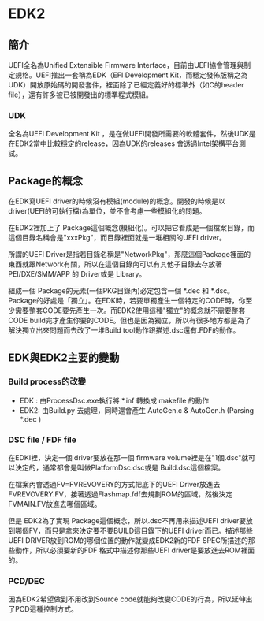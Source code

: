 # EDK2

## 簡介

UEFI全名為Unified Extensible Firmware Interface，目前由UEFI協會管理與制定規格。UEFI推出一套稱為EDK（EFI Development Kit，而穩定發佈版稱之為UDK）開放原始碼的開發套件，裡面除了已經定義好的標準外（如C的header file），還有許多被已被開發出的標準程式模組。

### UDK

全名為UEFI Development Kit ，是在做UEFI開發所需要的軟體套件，然後UDK是在EDK2當中比較穩定的release，因為UDK的releases 會透過Intel架構平台測試。

## Package的概念

在EDK寫UEFI driver的時候沒有模組(module)的概念。開發的時候是以 driver(UEFI的可執行檔)為單位，並不會考慮一些模組化的問題。&#x20;

在EDK2裡加上了 Package這個概念(模組化)。可以把它看成是一個檔案目錄，而這個目錄名稱會是"xxxPkg"，而目錄裡面就是一堆相關的UEFI driver。

所謂的UEFI Driver是指若目錄名稱是"NetworkPkg"，那麼這個Package裡面的東西就跟Network有關，所以在這個目錄內可以有其他子目錄去存放著 PEI/DXE/SMM/APP 的 Driver或是 Library。

&#x20;組成一個 Package的元素(一個PKG目錄內)必定包含一個 \*.dec 和 \*.dsc。Package的好處是「獨立」。在EDK時，若要單獨產生一個特定的CODE時，你至少需要整套CODE要先產生一次。而EDK2使用這種"獨立"的概念就不需要整套CODE build完才產生你要的CODE。但也是因為獨立，所以有很多地方都是為了解決獨立出來問題而去改了一堆Build tool動作跟描述.dsc還有.FDF的動作。

## EDK與EDK2主要的變動

### Build process的改變&#xD;

* EDK : 由ProcessDsc.exe執行將 \*.inf 轉換成 makefile 的動作
* EDK2: 由Build.py  去處理，同時還會產生  AutoGen.c & AutoGen.h (Parsing \*.dec )

### DSC file / FDF file&#xD;

在EDKI裡，決定一個 driver要放在那一個 firmware volume裡是在"1個.dsc"就可以決定的，通常都會是叫做PlatformDsc.dsc或是 Build.dsc這個檔案。&#x20;

在檔案內會透過FV=FVREVOVERY的方式把底下的UEFI Driver放進去FVREVOVERY.FV，接著透過Flashmap.fdf去規劃ROM的區域，然後決定 FVMAIN.FV放進去哪個區域。&#x20;

但是 EDK2為了實現 Package這個概念，所以.dsc不再用來描述UEFI driver要放到哪個FV，而只是拿來決定要不要BUILD這目錄下的UEFI driver而已。描述那些UEFI DRIVER放到ROM的哪個位置的動作就變成EDK2新的FDF SPEC所描述的那些動作，所以必須要新的FDF 格式中描述你那些UEFI driver是要放進去ROM裡面的。

### PCD/DEC&#xD;

因為EDK2希望做到不用改到Source code就能夠改變CODE的行為，所以延伸出了PCD這種控制方式。



### &#xD;

&#x20;
